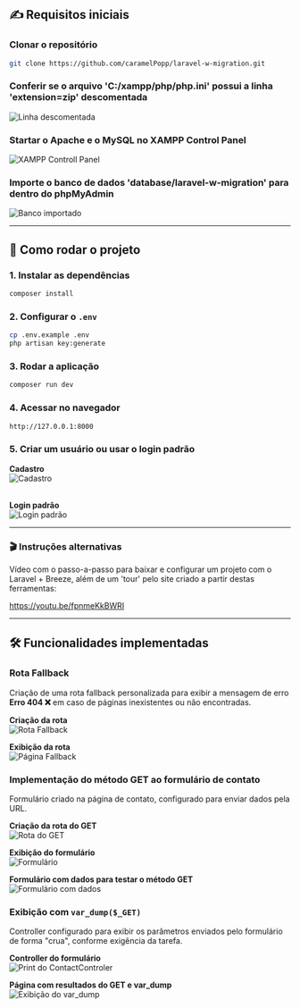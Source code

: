## ✍ Requisitos iniciais
### Clonar o repositório
```bash
git clone https://github.com/caramelPopp/laravel-w-migration.git
```

### Conferir se o arquivo 'C:/xampp/php/php.ini' possui a linha 'extension=zip' descomentada 
![Linha descomentada](prints/zip-descoment.png)

### Startar o Apache e o MySQL no XAMPP Control Panel
![XAMPP Controll Panel](prints/controll-pane.png)

### Importe o banco de dados 'database/laravel-w-migration' para dentro do phpMyAdmin
![Banco importado](prints/import-bd.png)

---

## 🚀 Como rodar o projeto
### 1. Instalar as dependências
```bash
composer install
```

### 2. Configurar o `.env`
```bash
cp .env.example .env  
php artisan key:generate
```

### 3. Rodar a aplicação
```bash
composer run dev
```

### 4. Acessar no navegador
```bash
http://127.0.0.1:8000
```

### 5. Criar um usuário ou usar o login padrão
**Cadastro**
<br>
![Cadastro](prints/cadastro-site.png)
<br>
<br>

**Login padrão**
<br>
![Login padrão](prints/login-site.png)

---

### 🎬 Instruções alternativas
Vídeo com o passo-a-passo para baixar e configurar um projeto com o Laravel + Breeze, além de um 'tour' pelo site criado a partir destas ferramentas:

https://youtu.be/fpnmeKkBWRI

---

## 🛠️ Funcionalidades implementadas

### Rota Fallback
Criação de uma rota fallback personalizada para exibir a mensagem de erro **Erro 404 ❌** em caso de páginas inexistentes ou não encontradas.  

**Criação da rota**
<br>
![Rota Fallback](prints/web-fallback.png)
<br>

**Exibição da rota**
<br>
![Página Fallback](prints/fallback-page.png)


### Implementação do método GET ao formulário de contato
Formulário criado na página de contato, configurado para enviar dados pela URL.  

**Criação da rota do GET**
<br>
![Rota do GET](prints/web-forms.png)
<br>

**Exibição do formulário**
<br>
![Formulário](prints/forms.png)
<br>

**Formulário com dados para testar o método GET**
<br>
![Formulário com dados](prints/forms-get.png)

### Exibição com `var_dump($_GET)`
Controller configurado para exibir os parâmetros enviados pelo formulário de forma "crua", conforme exigência da tarefa.  

**Controller do formulário**
<br>
![Print do ContactControler](prints/print-controller.png)
<br>

**Página com resultados do GET e var_dump**
<br>
![Exibição do var_dump](prints/result-var_dump.png)
